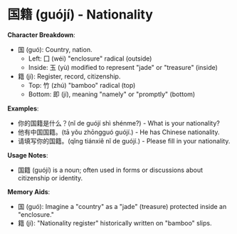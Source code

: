 # **国籍 (guójí) - Nationality**

**Character Breakdown**:  
- 国 (guó): Country, nation.
  - Left: 囗 (wéi) "enclosure" radical (outside)
  - Inside: 玉 (yù) modified to represent "jade" or "treasure" (inside)  
- 籍 (jí): Register, record, citizenship.
  - Top: 竹 (zhú) "bamboo" radical (top)
  - Bottom: 即 (jí), meaning "namely" or "promptly" (bottom)

**Examples**:  
- 你的国籍是什么？(nǐ de guójí shì shénme?) - What is your nationality?  
- 他有中国国籍。(tā yǒu zhōngguó guójí.) - He has Chinese nationality.  
- 请填写你的国籍。(qǐng tiánxiě nǐ de guójí.) - Please fill in your nationality.

**Usage Notes**:  
- 国籍 (guójí) is a noun; often used in forms or discussions about citizenship or identity.

**Memory Aids**:  
- 国 (guó): Imagine a "country" as a "jade" (treasure) protected inside an "enclosure."  
- 籍 (jí): "Nationality register" historically written on "bamboo" slips.